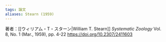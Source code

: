 ```yaml
---
tags: 論文
aliases: Stearn (1959)
---
```



著者：[[ウィリアム・T・スターン|William T. Stearn]]
*Systematic Zoology* Vol. 8, No. 1 (Mar., 1959), pp. 4-22
 https://doi.org/10.2307/2411603